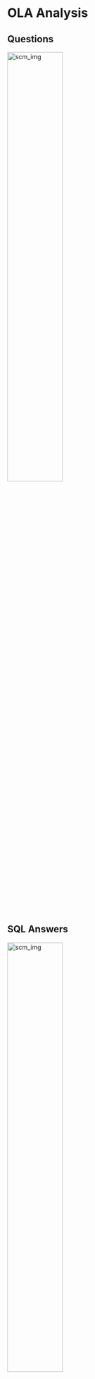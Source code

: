# OLA Analysis

## Questions

<img width="50%" height="50%" alt="scm_img" src="[https://github.com/VihanSingh03/Music_Sttore_Analysis/blob/main/MusicDatabaseSchema.png](https://github.com/VihanSingh03/Ola-Analysis/blob/main/Questions%20Of%20OLA-Analysis.png)">

## SQL Answers 

<img width="50%" height="50%" alt="scm_img" src="[https://github.com/VihanSingh03/Music_Sttore_Analysis/blob/main/Music_Store_Analysis_Questions.png](https://github.com/VihanSingh03/Ola-Analysis/blob/main/SQL%20answers%20OLA-analysis.png)">


## PowerBI Answers 

<img width="50%" height="50%" alt="scm_img" src="[[https://github.com/VihanSingh03/Music_Sttore_Analysis/blob/main/Music_Store_Analysis_Questions.png](https://github.com/VihanSingh03/Ola-Analysis/blob/main/SQL%20answers%20OLA-analysis.png)](https://github.com/VihanSingh03/Ola-Analysis/blob/main/powerBI%20Answers%20OLA-analysis.png)">


